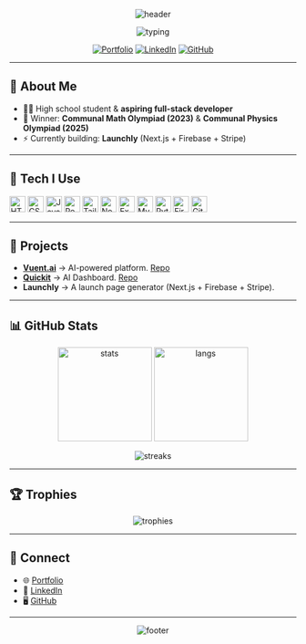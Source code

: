 <!-- Profile Header -->
<p align="center">
  <img src="https://capsule-render.vercel.app/api?type=waving&color=0:00c6ff,100:0072ff&height=180&section=header&text=Laurent%20Maxhuni&fontSize=48&fontAlignY=35&animation=fadeIn&desc=Full-Stack%20Dev%20%7C%20AI%20Enthusiast%20%7C%20Olympiad%20Winner&descAlignY=58" alt="header"/>
</p>

<!-- Typing animation -->
<p align="center">
  <img src="https://readme-typing-svg.demolab.com?font=Fira+Code&size=22&duration=2600&pause=300&center=true&vCenter=true&width=900&lines=High+school+dev+who+loves+shipping+projects;React+%7C+Node.js+%7C+MySQL+%7C+Tailwind;Building+Launchly+and+AI+tools;Math+%26+Physics+Olympiad+Winner" alt="typing"/>
</p>

<!-- Links -->
<p align="center">
  <a href="https://laurentmaxhuni.netlify.app"><img alt="Portfolio" src="https://img.shields.io/badge/Portfolio-00c6ff?style=for-the-badge&logo=vercel&logoColor=white"></a>
  <a href="https://www.linkedin.com/in/laurent-maxhuni-56a394304/"><img alt="LinkedIn" src="https://img.shields.io/badge/LinkedIn-0077b5?style=for-the-badge&logo=linkedin&logoColor=white"></a>
  <a href="https://github.com/LaurentMaxhuni"><img alt="GitHub" src="https://img.shields.io/badge/GitHub-000?style=for-the-badge&logo=github"></a>
</p>

---

## 👋 About Me

- 🧑‍💻 High school student & **aspiring full-stack developer**  
- 🧠 Winner: **Communal Math Olympiad (2023)** & **Communal Physics Olympiad (2025)**  
- ⚡ Currently building: **Launchly** (Next.js + Firebase + Stripe)  

---

## 🧰 Tech I Use

<p>
  <img alt="HTML5" height="28" src="https://cdn.jsdelivr.net/gh/devicons/devicon/icons/html5/html5-original.svg"/>
  <img alt="CSS3" height="28" src="https://cdn.jsdelivr.net/gh/devicons/devicon/icons/css3/css3-original.svg"/>
  <img alt="JavaScript" height="28" src="https://cdn.jsdelivr.net/gh/devicons/devicon/icons/javascript/javascript-original.svg"/>
  <img alt="React" height="28" src="https://cdn.jsdelivr.net/gh/devicons/devicon/icons/react/react-original.svg"/>
  <img alt="Tailwind" height="28" src="https://cdn.jsdelivr.net/gh/devicons/devicon/icons/tailwindcss/tailwindcss-plain.svg"/>
  <img alt="Node.js" height="28" src="https://cdn.jsdelivr.net/gh/devicons/devicon/icons/nodejs/nodejs-original.svg"/>
  <img alt="Express" height="28" src="https://cdn.jsdelivr.net/gh/devicons/devicon/icons/express/express-original.svg"/>
  <img alt="MySQL" height="28" src="https://cdn.jsdelivr.net/gh/devicons/devicon/icons/mysql/mysql-original.svg"/>
  <img alt="Python" height="28" src="https://cdn.jsdelivr.net/gh/devicons/devicon/icons/python/python-original.svg"/>
  <img alt="Firebase" height="28" src="https://cdn.jsdelivr.net/gh/devicons/devicon/icons/firebase/firebase-plain.svg"/>
  <img alt="Git" height="28" src="https://cdn.jsdelivr.net/gh/devicons/devicon/icons/git/git-original.svg"/>
</p>

---

## 🚀 Projects

- **[Vuent.ai](https://vuentai.netlify.app)** → AI-powered platform. [Repo](https://github.com/LaurentMaxhuni/Vuent.ai)  
- **[Quickit](https://quickit.netlify.app)** → AI Dashboard. [Repo](https://github.com/LaurentMaxhuni/ai-dashboard)  
- **Launchly** → A launch page generator (Next.js + Firebase + Stripe).  

---

## 📊 GitHub Stats

<p align="center">
  <img height="165" src="https://github-readme-stats.vercel.app/api?username=LaurentMaxhuni&show_icons=true&theme=blue-green" alt="stats"/>
  <img height="165" src="https://github-readme-stats.vercel.app/api/top-langs/?username=LaurentMaxhuni&layout=compact&theme=blue-green" alt="langs"/>
</p>

<p align="center">
  <img src="https://streak-stats.demolab.com?user=LaurentMaxhuni&theme=blue-green" alt="streaks"/>
</p>

---

## 🏆 Trophies

<p align="center">
  <img src="https://github-profile-trophy.vercel.app/?username=LaurentMaxhuni&theme=onestar&no-bg=true&no-frame=true&column=6" alt="trophies"/>
</p>

---

## 🤝 Connect

- 🌐 [Portfolio](https://laurentmaxhuni.netlify.app)  
- 💼 [LinkedIn](https://www.linkedin.com/in/laurent-maxhuni-56a394304/)  
- 🖥 [GitHub](https://github.com/LaurentMaxhuni)  

---

<!-- Footer -->
<p align="center">
  <img src="https://capsule-render.vercel.app/api?type=waving&color=0:0072ff,100:00c6ff&height=120&section=footer" alt="footer"/>
</p>
